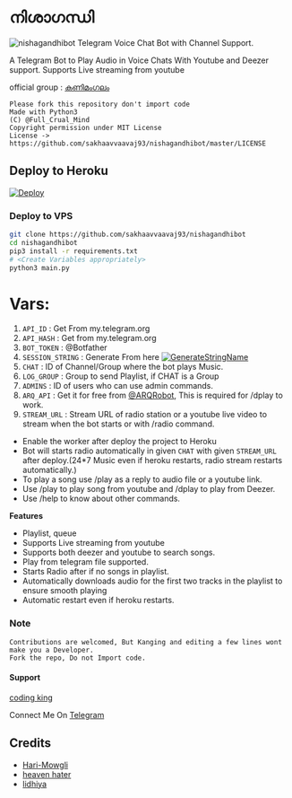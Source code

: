 # നിശാഗന്ധി 
![nishagandhibot](https://telegra.ph/file/6ab78bdbbb4d1226b99ec.jpg)
Telegram Voice Chat Bot with Channel Support.

A Telegram Bot to Play Audio in Voice Chats With Youtube and Deezer support.
Supports Live streaming from youtube

official group : [കണിമംഗലം]()

```
Please fork this repository don't import code
Made with Python3
(C) @Full_Crual_Mind
Copyright permission under MIT License
License -> https://github.com/sakhaavvaavaj93/nishagandhibot/master/LICENSE

```

## Deploy to Heroku

[![Deploy](https://www.herokucdn.com/deploy/button.svg)](https://heroku.com/deploy?template=https://github.com/sakhaavvaavaj93/nishagandhibot)


### Deploy to VPS

```sh
git clone https://github.com/sakhaavvaavaj93/nishagandhibot
cd nishagandhibot
pip3 install -r requirements.txt
# <Create Variables appropriately>
python3 main.py
```

# Vars:
1. `API_ID` : Get From my.telegram.org
2. `API_HASH` : Get from my.telegram.org
3. `BOT_TOKEN` : @Botfather
4. `SESSION_STRING` : Generate From here [![GenerateStringName](https://img.shields.io/badge/repl.it-generateStringName-yellowgreen)](https://repl.it/@subinps/getStringName)
5. `CHAT` : ID of Channel/Group where the bot plays Music.
6. `LOG_GROUP` : Group to send Playlist, if CHAT is a Group
7. `ADMINS` : ID of users who can use admin commands.
8. `ARQ_API` : Get it for free from [@ARQRobot](https://telegram.dog/ARQRobot), This is required for /dplay to work.
8. `STREAM_URL` : Stream URL of radio station or a youtube live video to stream when the bot starts or with /radio command.

- Enable the worker after deploy the project to Heroku
- Bot will starts radio automatically in given `CHAT` with given `STREAM_URL` after deploy.(24*7 Music even if heroku restarts, radio stream restarts automatically.)  
- To play a song use /play as a reply to audio file or a youtube link.
- Use /play <song name> to play song from youtube and /dplay <song name> to play from Deezer.
- Use /help to know about other commands.

**Features**

- Playlist, queue
- Supports Live streaming from youtube
- Supports both deezer and youtube to search songs.
- Play from telegram file supported.
- Starts Radio after if no songs in playlist.
- Automatically downloads audio for the first two tracks in the playlist to ensure smooth playing
- Automatic restart even if heroku restarts.

### Note

```
Contributions are welcomed, But Kanging and editing a few lines wont make you a Developer.
Fork the repo, Do not Import code.

```
#### Support
[coding king](https://t.me/rosebakthan_bot)

Connect Me On [Telegram](https://telegram.dog/nishagandhibot)

## Credits 
- [Hari-Mowgli](https://t.me/Chegue666)
- [heaven hater](https://t.me/heavenhater_007)
- [lidhiya](https://t.me/Itz_me_lidhuz)
